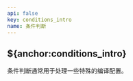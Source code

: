 ```yaml
---
api: false
key: conditions_intro
name: 条件判断
---
```


## ${anchor:conditions_intro}

条件判断通常用于处理一些特殊的编译配置。
